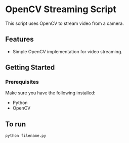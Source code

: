 # OpenCV Streaming Script

This script uses OpenCV to stream video from a camera.

## Features

- Simple OpenCV implementation for video streaming.

## Getting Started

### Prerequisites

Make sure you have the following installed:

- Python 
- OpenCV

## To run
```python filename.py```
